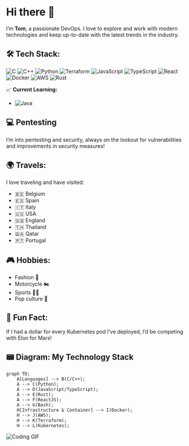 
# Hi there 👋

I’m **Tom**, a passionate DevOps. I love to explore and work with modern technologies and keep up-to-date with the latest trends in the industry.

## 🛠️ Tech Stack:
![C](https://img.shields.io/badge/-C-00599C?logo=c&logoColor=white&style=flat-square)
![C++](https://img.shields.io/badge/-C++-00599C?logo=c%2B%2B&logoColor=white&style=flat-square)
![Python](https://img.shields.io/badge/-Python-3776AB?logo=python&logoColor=white&style=flat-square)
![Terraform](https://img.shields.io/badge/-Terraform-623CE4?logo=terraform&logoColor=white&style=flat-square)
![JavaScript](https://img.shields.io/badge/-JavaScript-F7DF1E?logo=javascript&logoColor=black&style=flat-square)
![TypeScript](https://img.shields.io/badge/-TypeScript-3178C6?logo=typescript&logoColor=white&style=flat-square)
![React](https://img.shields.io/badge/-React-61DAFB?logo=react&logoColor=black&style=flat-square)
![Docker](https://img.shields.io/badge/-Docker-2496ED?logo=docker&logoColor=white&style=flat-square)
![AWS](https://img.shields.io/badge/-AWS-232F3E?logo=amazon-aws&logoColor=white&style=flat-square)
![Rust](https://img.shields.io/badge/-Rust-000000?logo=rust&logoColor=white&style=flat-square)


📈 **Current Learning:**
- ![Java](https://img.shields.io/badge/-Java-007396?logo=java&logoColor=white&style=flat-square)

## 💻 Pentesting
I’m into pentesting and security, always on the lookout for vulnerabilities and improvements in security measures!

## 🌍 Travels:
I love traveling and have visited:
- 🇧🇪 Belgium
- 🇪🇸 Spain
- 🇮🇹 Italy
- 🇺🇸 USA
- 🇬🇧 England
- 🇹🇭 Thailand
- 🇶🇦 Qatar
- 🇵🇹 Portugal

## 🎮 Hobbies:
- Fashion 👗
- Motorcycle 🏍️
- Sports 🏋️‍♂️
- Pop culture 🎥

## 🚀 Fun Fact:
If I had a dollar for every Kubernetes pod I’ve deployed, I’d be competing with Elon for Mars!

## 📟 Diagram: My Technology Stack
```mermaid
graph TD;
    A[Languages] --> B(C/C++);
    A --> C(Python);
    A --> D(JavaScript/TypeScript);
    A --> E(Rust);
    A --> F(ReactJS);
    A --> G(Bash); 
    H[Infrastructure & Container] --> I(Docker);
    H --> J(AWS);
    H --> K(Terraform);
    H --> L(Kubernetes);
```
![Coding GIF](https://media.giphy.com/media/13HgwGsXF0aiGY/giphy.gif)
